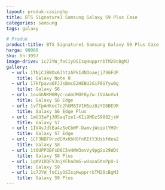 ```yaml
---
layout: produk-casinghp
title: BTS Signature1 Samsung Galaxy S9 Plus Case
categories: samsung
tags: galaxy

# Produk
product-title: BTS Signature1 Samsung Galaxy S9 Plus Case
harga: 90000
sku: hn-3997
image-drive: 1c7JYW_foCiyOSIsqHwpprrbTM20cBgMJ
gallery:
  - url: 1TNjCJBBOx6JhtzAPkIdN3oaejj7SGFdP
    title: Galaxy Note 8
  - url: 17kfpava6FJJsBmcE2HEBU2GiF6Gfyw0g
    title: Galaxy S6
  - url: 1ovGGNKM0Ryc-odoUMOF8yZw-IVVAuVw1
    title: Galaxy S6 Edge
  - url: 1vfTpAHKec7c2hUM8IVIH5pz8zYI6BE9R
    title: Galaxy S6 Edge Plus
  - url: 1mG33aPj3O5aqTze1-KIi9MDzS9882jsW
    title: Galaxy S7
  - url: 1IV4sJdtEa4zSeCbWF-DamvjWcqotYH9r
    title: Galaxy S7 Edge
  - url: 1CF3NBF9rzdCMxKbHOfnRItY3Usbfdea2
    title: Galaxy S8
  - url: 1t6UPPOBFsD6C5vHWW3ovVy9pgSo29WDt
    title: Galaxy S8 Plus
  - url: 1gKV1DQFVJnjXFhaOmG-wUaoa5tsPpU-i
    title: Galaxy S9
  - url: 1c7JYW_foCiyOSIsqHwpprrbTM20cBgMJ
    title: Galaxy S9 Plus
---
```

